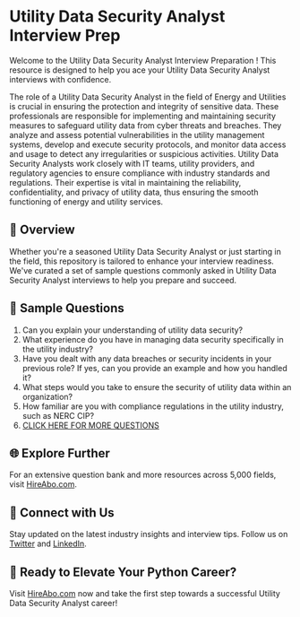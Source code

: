 # Utility Data Security Analyst Interview Prep

Welcome to the Utility Data Security Analyst Interview Preparation ! This resource is designed to help you ace your Utility Data Security Analyst interviews with confidence.

The role of a Utility Data Security Analyst in the field of Energy and Utilities is crucial in ensuring the protection and integrity of sensitive data. These professionals are responsible for implementing and maintaining security measures to safeguard utility data from cyber threats and breaches. They analyze and assess potential vulnerabilities in the utility management systems, develop and execute security protocols, and monitor data access and usage to detect any irregularities or suspicious activities. Utility Data Security Analysts work closely with IT teams, utility providers, and regulatory agencies to ensure compliance with industry standards and regulations. Their expertise is vital in maintaining the reliability, confidentiality, and privacy of utility data, thus ensuring the smooth functioning of energy and utility services.

## 🚀 Overview

Whether you're a seasoned Utility Data Security Analyst or just starting in the field, this repository is tailored to enhance your interview readiness. We've curated a set of sample questions commonly asked in Utility Data Security Analyst interviews to help you prepare and succeed.

## 📝 Sample Questions

1. Can you explain your understanding of utility data security?
2. What experience do you have in managing data security specifically in the utility industry?
3. Have you dealt with any data breaches or security incidents in your previous role? If yes, can you provide an example and how you handled it?
4. What steps would you take to ensure the security of utility data within an organization?
5. How familiar are you with compliance regulations in the utility industry, such as NERC CIP?
6. [CLICK HERE FOR MORE QUESTIONS](https://hireabo.com/job/20_2_45/Utility%20Data%20Security%20Analyst)

## 🌐 Explore Further

For an extensive question bank and more resources across 5,000 fields, visit [HireAbo.com](https://www.hireabo.com).

## 📱 Connect with Us

Stay updated on the latest industry insights and interview tips. Follow us on [Twitter](https://twitter.com/hireabo) and [LinkedIn](https://www.linkedin.com/in/hire-abo-3609972a8/).

## 🚀 Ready to Elevate Your Python Career?

Visit [HireAbo.com](https://www.hireabo.com) now and take the first step towards a successful Utility Data Security Analyst career!